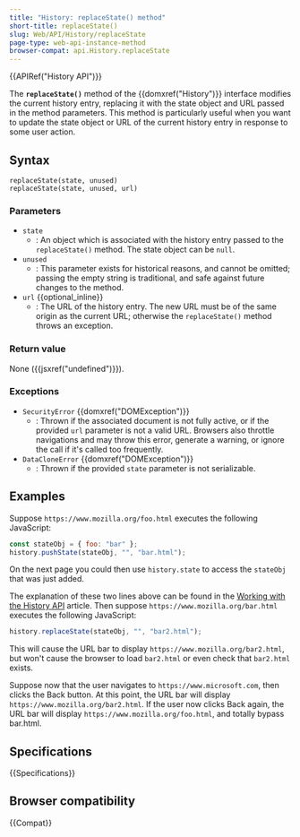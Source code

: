 ```yaml
---
title: "History: replaceState() method"
short-title: replaceState()
slug: Web/API/History/replaceState
page-type: web-api-instance-method
browser-compat: api.History.replaceState
---
```


{{APIRef("History API")}}

The **`replaceState()`** method of the {{domxref("History")}} interface modifies the current
history entry, replacing it with the state object and
URL passed in the method parameters. This method is particularly useful
when you want to update the state object or URL of the current history entry in response
to some user action.

## Syntax

```js-nolint
replaceState(state, unused)
replaceState(state, unused, url)
```

### Parameters

- `state`
  - : An object which is associated with the history entry
    passed to the `replaceState()` method. The state object can be
    `null`.
- `unused`
  - : This parameter exists for historical reasons, and cannot be omitted; passing the empty string is traditional, and safe against future changes to the method.
- `url` {{optional_inline}}
  - : The URL of the history entry. The new URL must be of the same origin as the current
    URL; otherwise the `replaceState()` method throws an exception.

### Return value

None ({{jsxref("undefined")}}).

### Exceptions

- `SecurityError` {{domxref("DOMException")}}
  - : Thrown if the associated document is not fully active, or if the provided `url` parameter is not a valid URL. Browsers also throttle navigations and may throw this error, generate a warning, or ignore the call if it's called too frequently.
- `DataCloneError` {{domxref("DOMException")}}
  - : Thrown if the provided `state` parameter is not serializable.

## Examples

Suppose `https://www.mozilla.org/foo.html` executes the following JavaScript:

```js
const stateObj = { foo: "bar" };
history.pushState(stateObj, "", "bar.html");
```

On the next page you could then use `history.state` to access the `stateObj` that was just added.

The explanation of these two lines above can be found in the [Working with the History API](/en-US/docs/Web/API/History_API/Working_with_the_History_API#using_pushstate) article. Then suppose
`https://www.mozilla.org/bar.html` executes the following
JavaScript:

```js
history.replaceState(stateObj, "", "bar2.html");
```

This will cause the URL bar to display
`https://www.mozilla.org/bar2.html`, but won't cause the browser
to load `bar2.html` or even check that `bar2.html` exists.

Suppose now that the user navigates to
`https://www.microsoft.com`, then clicks the Back button. At this
point, the URL bar will display `https://www.mozilla.org/bar2.html`.
If the user now clicks Back again, the URL bar will
display `https://www.mozilla.org/foo.html`, and totally bypass bar.html.

## Specifications

{{Specifications}}

## Browser compatibility

{{Compat}}
